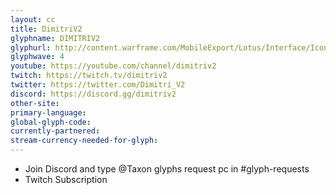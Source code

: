 ```yaml
---
layout: cc
title: DimitriV2
glyphname: DIMITRIV2
glyphurl: http://content.warframe.com/MobileExport/Lotus/Interface/Icons/Player/ContentCreators/DimitriV2.png
glyphwave: 4
youtube: https://youtube.com/channel/dimitriv2
twitch: https://twitch.tv/dimitriv2
twitter: https://twitter.com/Dimitri_V2
discord: https://discord.gg/dimitriv2
other-site: 
primary-language: 
global-glyph-code: 
currently-partnered: 
stream-currency-needed-for-glyph: 
---
```

* Join Discord and type @Taxon glyphs request pc in #glyph-requests
* Twitch Subscription

